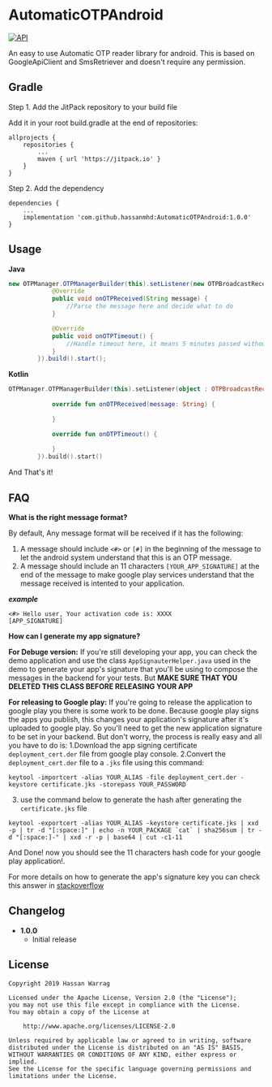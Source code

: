 # AutomaticOTPAndroid

[![API](https://img.shields.io/badge/API-15%2B-green.svg?style=flat)](https://android-arsenal.com/api?level=15)


An easy to use Automatic OTP reader library for android. This is based on GoogleApiClient and SmsRetriever and doesn't require any permission.


Gradle
------
Step 1. Add the JitPack repository to your build file

Add it in your root build.gradle at the end of repositories:

```
allprojects {
	repositories {
		...
		maven { url 'https://jitpack.io' }
	}
}
```


Step 2. Add the dependency

```
dependencies {
    ...
    implementation 'com.github.hassanmhd:AutomaticOTPAndroid:1.0.0'
}
```

Usage
-----
**Java**

```java
new OTPManager.OTPManagerBuilder(this).setListener(new OTPBroadcastReceiver.OTPReceiverListener() {
            @Override
            public void onOTPReceived(String message) {
                //Parse the message here and decide what to do
            }

            @Override
            public void onOTPTimeout() {
                //Handle timeout here, it means 5 minutes passed without receiving the sms
            }
        }).build().start();
```

**Kotlin**
```kotlin
OTPManager.OTPManagerBuilder(this).setListener(object : OTPBroadcastReceiver.OTPReceiverListener {
   
            override fun onOTPReceived(message: String) {
            
            }

            override fun onOTPTimeout() {
            
            }
        }).build().start()
```

And That's it!


FAQ
---

**What is the right message format?**

By default, Any message format will be received if it has the following:
1. A message should include `<#>` or `[#]` in the beginning of the message to let the android system understand that this is an OTP message.
2. A message should include an 11 characters `[YOUR_APP_SIGNATURE]` at the end of the message to make google play services understand that the message received is intented to your application. 

***example***

```
<#> Hello user, Your activation code is: XXXX
[APP_SIGNATURE]
```

**How can I generate my app signature?**

**For Debuge version:**
If you're still developing your app, you can check the demo application and use the class `AppSignauterHelper.java` used in the demo to generate your app's signature that you'll be using to compose the messages in the backend for your tests. But **MAKE SURE THAT YOU DELETED THIS CLASS BEFORE RELEASING YOUR APP**


**For releasing to Google play:**
If you're going to release the application to google play you there is some work to be done. Because google play signs the apps you publish, this changes your application's signature after it's uploaded to google play. So you'll need to get the new application signature to be set in your backend.
But don't worry, the process is really easy and all you have to do is:
1.Download the app signing certificate `deployment_cert.der` file from google play console.
2.Convert the `deployment_cert.der` file to a `.jks` file using this command: 

```
keytool -importcert -alias YOUR_ALIAS -file deployment_cert.der -keystore certificate.jks -storepass YOUR_PASSWORD
```

3. use the command below to generate the hash after generating the `certificate.jks` file

```
keytool -exportcert -alias YOUR_ALIAS -keystore certificate.jks | xxd -p | tr -d "[:space:]" | echo -n YOUR_PACKAGE `cat` | sha256sum | tr -d "[:space:]-" | xxd -r -p | base64 | cut -c1-11

```

And Done! now you should see the 11 characters hash code for your google play application!.


For more details on how to generate the app's signature key you can check this answer in [stackoverflow](https://stackoverflow.com/a/55829661/5082132)


Changelog
---------

* **1.0.0**
    * Initial release


License
-------

    Copyright 2019 Hassan Warrag

    Licensed under the Apache License, Version 2.0 (the "License");
    you may not use this file except in compliance with the License.
    You may obtain a copy of the License at

        http://www.apache.org/licenses/LICENSE-2.0

    Unless required by applicable law or agreed to in writing, software
    distributed under the License is distributed on an "AS IS" BASIS,
    WITHOUT WARRANTIES OR CONDITIONS OF ANY KIND, either express or implied.
    See the License for the specific language governing permissions and
    limitations under the License.
